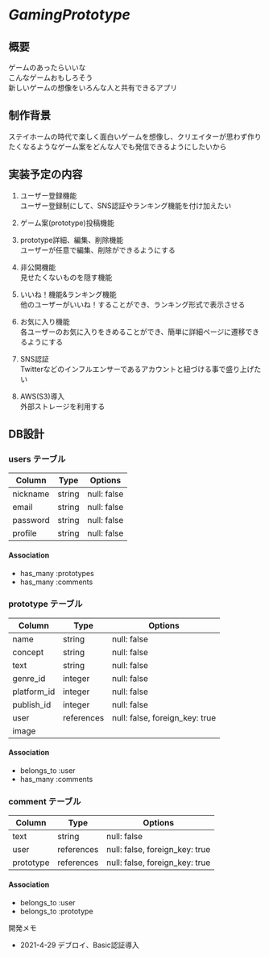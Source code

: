 # _GamingPrototype_

## 概要
ゲームのあったらいいな  
こんなゲームおもしろそう  
新しいゲームの想像をいろんな人と共有できるアプリ  

## 制作背景
ステイホームの時代で楽しく面白いゲームを想像し、クリエイターが思わず作りたくなるようなゲーム案をどんな人でも発信できるようにしたいから  

## 実装予定の内容
1. ユーザー登録機能  
ユーザー登録制にして、SNS認証やランキング機能を付け加えたい
2. ゲーム案(prototype)投稿機能  

3. prototype詳細、編集、削除機能  
ユーザーが任意で編集、削除ができるようにする
4. 非公開機能  
見せたくないものを隠す機能
5. いいね！機能&ランキング機能  
他のユーザーがいいね！することができ、ランキング形式で表示させる
6. お気に入り機能  
各ユーザーのお気に入りをきめることができ、簡単に詳細ページに遷移できるようにする
7. SNS認証  
Twitterなどのインフルエンサーであるアカウントと紐づける事で盛り上げたい
8. AWS(S3)導入  
外部ストレージを利用する
## DB設計

### users テーブル

| Column   | Type   | Options     |
| -------- | ------ | ----------- |
| nickname | string | null: false |
| email    | string | null: false |
| password | string | null: false |
| profile  | string | null: false |

#### Association
- has_many :prototypes
- has_many :comments

### prototype テーブル

| Column      | Type       | Options                        |
| ----------- | ---------- | ------------------------------ |
| name        | string     | null: false                    |
| concept     | string     | null: false                    |
| text        | string     | null: false                    |
| genre_id    | integer    | null: false                    |
| platform_id | integer    | null: false                    |
| publish_id  | integer    | null: false                    |
| user        | references | null: false, foreign_key: true |
| image       |            |                                |

#### Association
- belongs_to :user
- has_many   :comments


### comment テーブル

| Column    | Type       | Options                        |
| --------- | ---------- | ------------------------------ |
| text      | string     | null: false                    |
| user      | references | null: false, foreign_key: true |
| prototype | references | null: false, foreign_key: true |

#### Association
- belongs_to :user
- belongs_to :prototype

開発メモ  
- 2021-4-29 デブロイ、Basic認証導入